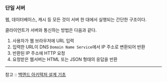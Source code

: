 ### 단일 서버

웹, 데이터베이스, 캐시 등 모든 것이 서버 한 대에서 실행되는 간단한 구조이다.

클라이언트가 서버와 통신하는 방법은 다음과 같다.

1. 사용자가 웹 브라우저에 URL 입력
2. 입력한 URL이 DNS `Domain Name Service`에서 IP 주소로 변환되어 반환
3. 반환된 IP 주소에 HTTP 요청
4. 요청받은 웹서버는 HTML 또는 JSON 형태의 응답을 반환

--- 

참고 :: [백엔드 아키텍처 설계 기초](https://ssdragon.tistory.com/152)